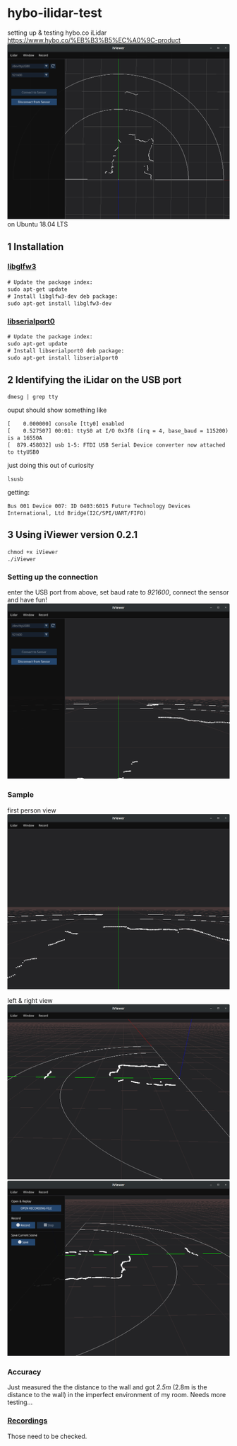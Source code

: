 # hybo-ilidar-test
setting up &amp; testing hybo.co iLidar https://www.hybo.co/%EB%B3%B5%EC%A0%9C-product
![](images/ilidar-room-sample1.png)
on Ubuntu 18.04 LTS

## 1 Installation

### [libglfw3](https://ubuntu.pkgs.org/18.04/ubuntu-universe-amd64/libglfw3-dev_3.2.1-1_amd64.deb.html)
```
# Update the package index:
sudo apt-get update
# Install libglfw3-dev deb package:
sudo apt-get install libglfw3-dev
```

### [libserialport0](https://ubuntu.pkgs.org/18.04/ubuntu-universe-amd64/libserialport0_0.1.1-2_amd64.deb.html)
```
# Update the package index:
sudo apt-get update
# Install libserialport0 deb package:
sudo apt-get install libserialport0
```


## 2 Identifying the iLidar on the USB port
```
dmesg | grep tty
```

ouput should show something like
```
[    0.000000] console [tty0] enabled
[    0.527507] 00:01: ttyS0 at I/O 0x3f8 (irq = 4, base_baud = 115200) is a 16550A
[  879.458032] usb 1-5: FTDI USB Serial Device converter now attached to ttyUSB0
```

just doing this out of curiosity
```
lsusb
```
getting:
```
Bus 001 Device 007: ID 0403:6015 Future Technology Devices International, Ltd Bridge(I2C/SPI/UART/FIFO)
```

## 3 Using iViewer version 0.2.1
```
chmod +x iViewer
./iViewer
```

### Setting up the connection
enter the USB port from above, set baud rate to *921600*, connect the sensor and have fun!
![](images/ilidar-settings.png)

### Sample
first person view
![](images/ilidar-room-firstperson.png)

left & right view
![](images/ilidar-room-left.png)
![](images/ilidar-room-right.png)

### Accuracy
Just measured the the distance to the wall and got *2.5m* (2.8m is the distance to the wall) in the imperfect environment of my room. Needs more testing...

### [Recordings](recordings)
Those need to be checked.
